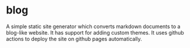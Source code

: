 # blog

A simple static site generator which converts markdown documents to a blog-like website. It has support for adding custom themes.
It uses github actions to deploy the site on github pages automatically.

